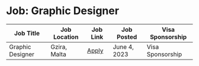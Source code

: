 # Job: Graphic Designer

| Job Title | Job Location | Job Link | Job Posted | Visa Sponsorship |
| --- | --- | --- | --- | --- |
| Graphic Designer | Gzira, Malta | [Apply](https://join.com/companies/platingaming/8184149-graphic-designer) | June 4, 2023 | Visa Sponsorship |
